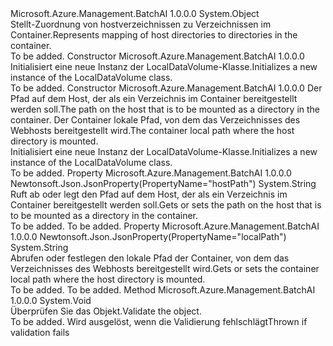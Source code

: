 <Type Name="LocalDataVolume" FullName="Microsoft.Azure.Management.BatchAI.Models.LocalDataVolume">
  <TypeSignature Language="C#" Value="public class LocalDataVolume" />
  <TypeSignature Language="ILAsm" Value=".class public auto ansi beforefieldinit LocalDataVolume extends System.Object" />
  <TypeSignature Language="DocId" Value="T:Microsoft.Azure.Management.BatchAI.Models.LocalDataVolume" />
  <TypeSignature Language="VB.NET" Value="Public Class LocalDataVolume" />
  <TypeSignature Language="F#" Value="type LocalDataVolume = class" />
  <AssemblyInfo>
    <AssemblyName>Microsoft.Azure.Management.BatchAI</AssemblyName>
    <AssemblyVersion>1.0.0.0</AssemblyVersion>
  </AssemblyInfo>
  <Base>
    <BaseTypeName>System.Object</BaseTypeName>
  </Base>
  <Interfaces />
  <Docs>
    <summary>
            <span data-ttu-id="9c5c8-101">Stellt-Zuordnung von hostverzeichnissen zu Verzeichnissen im Container.</span><span class="sxs-lookup"><span data-stu-id="9c5c8-101">Represents mapping of host directories to directories in the container.</span></span>
            </summary>
    <remarks>To be added.</remarks>
  </Docs>
  <Members>
    <Member MemberName=".ctor">
      <MemberSignature Language="C#" Value="public LocalDataVolume ();" />
      <MemberSignature Language="ILAsm" Value=".method public hidebysig specialname rtspecialname instance void .ctor() cil managed" />
      <MemberSignature Language="DocId" Value="M:Microsoft.Azure.Management.BatchAI.Models.LocalDataVolume.#ctor" />
      <MemberSignature Language="VB.NET" Value="Public Sub New ()" />
      <MemberType>Constructor</MemberType>
      <AssemblyInfo>
        <AssemblyName>Microsoft.Azure.Management.BatchAI</AssemblyName>
        <AssemblyVersion>1.0.0.0</AssemblyVersion>
      </AssemblyInfo>
      <Parameters />
      <Docs>
        <summary>
            <span data-ttu-id="9c5c8-102">Initialisiert eine neue Instanz der LocalDataVolume-Klasse.</span><span class="sxs-lookup"><span data-stu-id="9c5c8-102">Initializes a new instance of the LocalDataVolume class.</span></span>
            </summary>
        <remarks>To be added.</remarks>
      </Docs>
    </Member>
    <Member MemberName=".ctor">
      <MemberSignature Language="C#" Value="public LocalDataVolume (string hostPath, string localPath);" />
      <MemberSignature Language="ILAsm" Value=".method public hidebysig specialname rtspecialname instance void .ctor(string hostPath, string localPath) cil managed" />
      <MemberSignature Language="DocId" Value="M:Microsoft.Azure.Management.BatchAI.Models.LocalDataVolume.#ctor(System.String,System.String)" />
      <MemberSignature Language="VB.NET" Value="Public Sub New (hostPath As String, localPath As String)" />
      <MemberSignature Language="F#" Value="new Microsoft.Azure.Management.BatchAI.Models.LocalDataVolume : string * string -&gt; Microsoft.Azure.Management.BatchAI.Models.LocalDataVolume" Usage="new Microsoft.Azure.Management.BatchAI.Models.LocalDataVolume (hostPath, localPath)" />
      <MemberType>Constructor</MemberType>
      <AssemblyInfo>
        <AssemblyName>Microsoft.Azure.Management.BatchAI</AssemblyName>
        <AssemblyVersion>1.0.0.0</AssemblyVersion>
      </AssemblyInfo>
      <Parameters>
        <Parameter Name="hostPath" Type="System.String" />
        <Parameter Name="localPath" Type="System.String" />
      </Parameters>
      <Docs>
        <param name="hostPath"><span data-ttu-id="9c5c8-103">Der Pfad auf dem Host, der als ein Verzeichnis im Container bereitgestellt werden soll.</span><span class="sxs-lookup"><span data-stu-id="9c5c8-103">The path on the host that is to be mounted as a directory in the container.</span></span></param>
        <param name="localPath"><span data-ttu-id="9c5c8-104">Der Container lokale Pfad, von dem das Verzeichnisses des Webhosts bereitgestellt wird.</span><span class="sxs-lookup"><span data-stu-id="9c5c8-104">The container local path where the host directory is mounted.</span></span></param>
        <summary>
            <span data-ttu-id="9c5c8-105">Initialisiert eine neue Instanz der LocalDataVolume-Klasse.</span><span class="sxs-lookup"><span data-stu-id="9c5c8-105">Initializes a new instance of the LocalDataVolume class.</span></span>
            </summary>
        <remarks>To be added.</remarks>
      </Docs>
    </Member>
    <Member MemberName="HostPath">
      <MemberSignature Language="C#" Value="public string HostPath { get; set; }" />
      <MemberSignature Language="ILAsm" Value=".property instance string HostPath" />
      <MemberSignature Language="DocId" Value="P:Microsoft.Azure.Management.BatchAI.Models.LocalDataVolume.HostPath" />
      <MemberSignature Language="VB.NET" Value="Public Property HostPath As String" />
      <MemberSignature Language="F#" Value="member this.HostPath : string with get, set" Usage="Microsoft.Azure.Management.BatchAI.Models.LocalDataVolume.HostPath" />
      <MemberType>Property</MemberType>
      <AssemblyInfo>
        <AssemblyName>Microsoft.Azure.Management.BatchAI</AssemblyName>
        <AssemblyVersion>1.0.0.0</AssemblyVersion>
      </AssemblyInfo>
      <Attributes>
        <Attribute>
          <AttributeName>Newtonsoft.Json.JsonProperty(PropertyName="hostPath")</AttributeName>
        </Attribute>
      </Attributes>
      <ReturnValue>
        <ReturnType>System.String</ReturnType>
      </ReturnValue>
      <Docs>
        <summary>
            <span data-ttu-id="9c5c8-106">Ruft ab oder legt den Pfad auf dem Host, der als ein Verzeichnis im Container bereitgestellt werden soll.</span><span class="sxs-lookup"><span data-stu-id="9c5c8-106">Gets or sets the path on the host that is to be mounted as a directory in the container.</span></span>
            </summary>
        <value>To be added.</value>
        <remarks>To be added.</remarks>
      </Docs>
    </Member>
    <Member MemberName="LocalPath">
      <MemberSignature Language="C#" Value="public string LocalPath { get; set; }" />
      <MemberSignature Language="ILAsm" Value=".property instance string LocalPath" />
      <MemberSignature Language="DocId" Value="P:Microsoft.Azure.Management.BatchAI.Models.LocalDataVolume.LocalPath" />
      <MemberSignature Language="VB.NET" Value="Public Property LocalPath As String" />
      <MemberSignature Language="F#" Value="member this.LocalPath : string with get, set" Usage="Microsoft.Azure.Management.BatchAI.Models.LocalDataVolume.LocalPath" />
      <MemberType>Property</MemberType>
      <AssemblyInfo>
        <AssemblyName>Microsoft.Azure.Management.BatchAI</AssemblyName>
        <AssemblyVersion>1.0.0.0</AssemblyVersion>
      </AssemblyInfo>
      <Attributes>
        <Attribute>
          <AttributeName>Newtonsoft.Json.JsonProperty(PropertyName="localPath")</AttributeName>
        </Attribute>
      </Attributes>
      <ReturnValue>
        <ReturnType>System.String</ReturnType>
      </ReturnValue>
      <Docs>
        <summary>
            <span data-ttu-id="9c5c8-107">Abrufen oder festlegen den lokale Pfad der Container, von dem das Verzeichnisses des Webhosts bereitgestellt wird.</span><span class="sxs-lookup"><span data-stu-id="9c5c8-107">Gets or sets the container local path where the host directory is mounted.</span></span>
            </summary>
        <value>To be added.</value>
        <remarks>To be added.</remarks>
      </Docs>
    </Member>
    <Member MemberName="Validate">
      <MemberSignature Language="C#" Value="public virtual void Validate ();" />
      <MemberSignature Language="ILAsm" Value=".method public hidebysig newslot virtual instance void Validate() cil managed" />
      <MemberSignature Language="DocId" Value="M:Microsoft.Azure.Management.BatchAI.Models.LocalDataVolume.Validate" />
      <MemberSignature Language="VB.NET" Value="Public Overridable Sub Validate ()" />
      <MemberSignature Language="F#" Value="abstract member Validate : unit -&gt; unit&#xA;override this.Validate : unit -&gt; unit" Usage="localDataVolume.Validate " />
      <MemberType>Method</MemberType>
      <AssemblyInfo>
        <AssemblyName>Microsoft.Azure.Management.BatchAI</AssemblyName>
        <AssemblyVersion>1.0.0.0</AssemblyVersion>
      </AssemblyInfo>
      <ReturnValue>
        <ReturnType>System.Void</ReturnType>
      </ReturnValue>
      <Parameters />
      <Docs>
        <summary>
            <span data-ttu-id="9c5c8-108">Überprüfen Sie das Objekt.</span><span class="sxs-lookup"><span data-stu-id="9c5c8-108">Validate the object.</span></span>
            </summary>
        <remarks>To be added.</remarks>
        <exception cref="T:Microsoft.Rest.ValidationException">
            <span data-ttu-id="9c5c8-109">Wird ausgelöst, wenn die Validierung fehlschlägt</span><span class="sxs-lookup"><span data-stu-id="9c5c8-109">Thrown if validation fails</span></span>
            </exception>
      </Docs>
    </Member>
  </Members>
</Type>